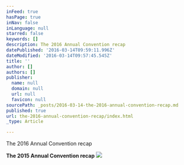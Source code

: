 ```yaml
---
inFeed: true
hasPage: true
inNav: false
inLanguage: null
starred: false
keywords: []
description: The 2016 Annual Convention recap
datePublished: '2016-03-14T09:59:11.996Z'
dateModified: '2016-03-14T09:57:45.545Z'
title: ''
author: []
authors: []
publisher:
  name: null
  domain: null
  url: null
  favicon: null
sourcePath: _posts/2016-03-14-the-2016-annual-convention-recap.md
published: true
url: the-2016-annual-convention-recap/index.html
_type: Article

---
```

The 2016 Annual Convention recap

**The 2015 Annual Convention recap**
![](https://the-grid-user-content.s3-us-west-2.amazonaws.com/5b13f2a8-9290-4107-996a-fc031be9a546.jpg)